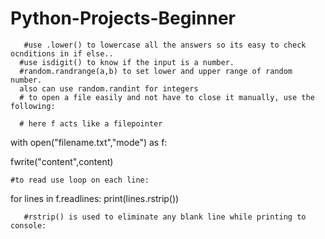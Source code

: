 # Python-Projects-Beginner

       #use .lower() to lowercase all the answers so its easy to check ocnditions in if else..
      #use isdigit() to know if the input is a number.
      #random.randrange(a,b) to set lower and upper range of random number.
      also can use random.randint for integers
      # to open a file easily and not have to close it manually, use the following:

      # here f acts like a filepointer
   with open("filename.txt","mode") as f:
        
   
   fwrite("content",content)

    #to read use loop on each line:
   for lines in f.readlines:
      print(lines.rstrip())

       #rstrip() is used to eliminate any blank line while printing to console:
   
